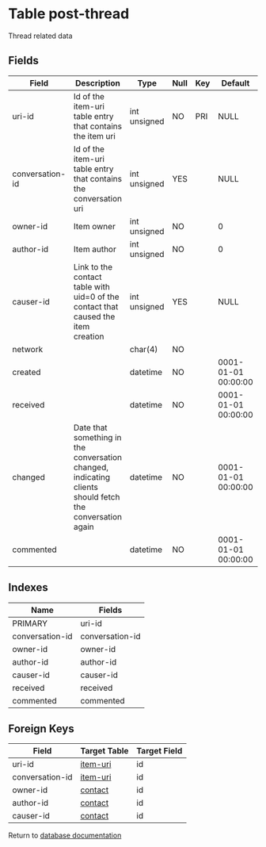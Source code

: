 Table post-thread
===========

Thread related data

Fields
------

| Field           | Description                                                                                             | Type         | Null | Key | Default             | Extra |
| --------------- | ------------------------------------------------------------------------------------------------------- | ------------ | ---- | --- | ------------------- | ----- |
| uri-id          | Id of the item-uri table entry that contains the item uri                                               | int unsigned | NO   | PRI | NULL                |       |
| conversation-id | Id of the item-uri table entry that contains the conversation uri                                       | int unsigned | YES  |     | NULL                |       |
| owner-id        | Item owner                                                                                              | int unsigned | NO   |     | 0                   |       |
| author-id       | Item author                                                                                             | int unsigned | NO   |     | 0                   |       |
| causer-id       | Link to the contact table with uid=0 of the contact that caused the item creation                       | int unsigned | YES  |     | NULL                |       |
| network         |                                                                                                         | char(4)      | NO   |     |                     |       |
| created         |                                                                                                         | datetime     | NO   |     | 0001-01-01 00:00:00 |       |
| received        |                                                                                                         | datetime     | NO   |     | 0001-01-01 00:00:00 |       |
| changed         | Date that something in the conversation changed, indicating clients should fetch the conversation again | datetime     | NO   |     | 0001-01-01 00:00:00 |       |
| commented       |                                                                                                         | datetime     | NO   |     | 0001-01-01 00:00:00 |       |

Indexes
------------

| Name            | Fields          |
| --------------- | --------------- |
| PRIMARY         | uri-id          |
| conversation-id | conversation-id |
| owner-id        | owner-id        |
| author-id       | author-id       |
| causer-id       | causer-id       |
| received        | received        |
| commented       | commented       |

Foreign Keys
------------

| Field | Target Table | Target Field |
|-------|--------------|--------------|
| uri-id | [item-uri](help/database/db_item-uri) | id |
| conversation-id | [item-uri](help/database/db_item-uri) | id |
| owner-id | [contact](help/database/db_contact) | id |
| author-id | [contact](help/database/db_contact) | id |
| causer-id | [contact](help/database/db_contact) | id |

Return to [database documentation](help/database)
